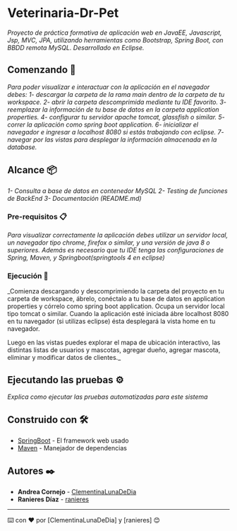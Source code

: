 # Veterinaria-Dr-Pet

_Proyecto de práctica formativa de aplicación web en JavaEE, Javascript, Jsp, MVC, JPA, utilizando herramientas como Bootstrap, Spring Boot, con BBDD remota MySQL. Desarrollado en Eclipse._

## Comenzando 🚀

_Para poder visualizar e interactuar con la aplicación en el navegador debes:
1- descargar la carpeta de la rama main dentro de la carpeta de tu workspace.
2- abrir la carpeta descomprimida mediante tu IDE favorito.
3- reemplazar la información de tu base de datos en la carpeta application properties.
4- configurar tu servidor apache tomcat, glassfish o similar.
5- correr la aplicación como spring boot application.
6- inicializar el navegador e ingresar a localhost 8080 si estás trabajando con eclipse.
7- navegar por las vistas para desplegar la información almacenada en la database._

## Alcance 📦

_1- Consulta a base de datos en contenedor MySQL
2- Testing de funciones de BackEnd
3- Documentación (README.md)_


### Pre-requisitos 📋

_Para visualizar correctamente la aplicación debes utilizar un servidor local, un navegador tipo chrome, firefox o similar, y una versión de java 8 o superiores. Además es necesario que tu IDE tenga las configuraciones de Spring, Maven, y Springboot(springtools 4 en eclipse)_

### Ejecución 🔧

_Comienza descargando y descomprimiendo la carpeta del proyecto en tu carpeta de workspace, ábrelo, conéctalo a tu base de datos en application properties y córrelo como spring boot application.
Ocupa un servidor local tipo tomcat o similar. Cuando la aplicación esté iniciada ábre localhost 8080 en tu navegador (si utilizas eclipse) ésta desplegará la vista home en tu navegador.

Luego en las vistas puedes explorar el mapa de ubicación interactivo, las distintas listas de usuarios y mascotas, agregar dueño, agregar mascota, eliminar y modificar datos de clientes._

## Ejecutando las pruebas ⚙️

_Explica como ejecutar las pruebas automatizadas para este sistema_

## Construido con 🛠️

* [SpringBoot](https://start.spring.io/spring-io/initializr) - El framework web usado
* [Maven](https://maven.apache.org/) - Manejador de dependencias

## Autores ✒️

* **Andrea Cornejo** - [ClementinaLunaDeDia](https://github.com/ClementinaLunaDeDia)
* **Ranieres Díaz** - [ranieres](https://github.com/ranieres)

---
⌨️ con ❤️ por [ClementinaLunaDeDia] y [ranieres] 😊
